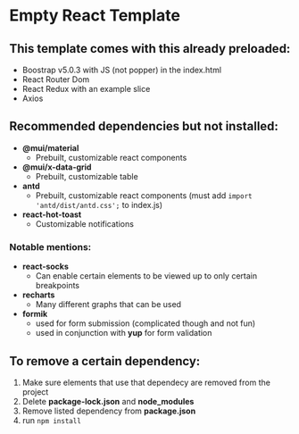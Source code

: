 # Empty React Template

## This template comes with this already preloaded: 
- Boostrap v5.0.3 with JS (not popper) in the index.html
- React Router Dom
- React Redux with an example slice
- Axios

## Recommended dependencies but not installed:
- **@mui/material**
    - Prebuilt, customizable react components
- **@mui/x-data-grid**
    - Prebuilt, customizable table
- **antd**
    - Prebuilt, customizable react components (must add `import 'antd/dist/antd.css';` to index.js)
- **react-hot-toast**
    - Customizable notifications

### Notable mentions: 
- **react-socks**
    - Can enable certain elements to be viewed up to only certain breakpoints
- **recharts**
    - Many different graphs that can be used
- **formik**
    - used for form submission (complicated though and not fun)
    - used in conjunction with **yup** for form validation

## To remove a certain dependency:
1. Make sure elements that use that dependecy are removed from the project
2. Delete **package-lock.json** and **node_modules**
3. Remove listed dependency from **package.json**
4. run `npm install`